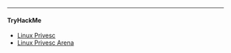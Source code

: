 -- -
#### TryHackMe
- [Linux Privesc](https://tryhackme.com/r/room/linuxprivesc)
- [Linux Privesc Arena](https://tryhackme.com/r/room/linuxprivescarena)